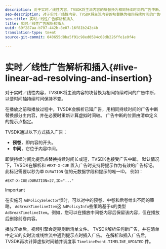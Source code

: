 ```yaml
---
description: 对于实时／线性内容，TVSDK将主流内容的块替换为相同持续时间的广告中断，以便时间轴持续时间保持不变。
seo-description: 对于实时／线性内容，TVSDK将主流内容的块替换为相同持续时间的广告中断，以便时间轴持续时间保持不变。
seo-title: 实时／线性广告解析和插入
title: 实时／线性广告解析和插入
uuid: 69f287aa-b707-442b-8e07-16f81b242c4b
translation-type: tm+mt
source-git-commit: 040655d8ba5f91c98ed0584c08db226ffe1e0f4e

---
```



# 实时／线性广告解析和插入{#live-linear-ad-resolving-and-insertion}

对于实时／线性内容，TVSDK将主流内容的块替换为相同持续时间的广告中断，以便时间轴持续时间保持不变。

在播放之前和播放过程中，TVSDK会解析已知广告，用相同持续时间的广告中断替换部分主内容，并在必要时重新计算虚拟时间轴。 广告中断的位置由清单定义的提示点指定。

TVSDK通过以下方式插入广告：

* **预卷**，即内容的开头。
* **中间**，它位于内容中间。

即使持续时间比提示点替换持续时间长或短，TVSDK也接受广告中断。 默认情况下，TVSDK在解析和 `#EXT-X-CUE` 置入广告时支持将提示作为有效的广告标记。 此标记需要以秒为单 `DURATION` 位的元数据字段和提示的唯一ID。 例如：

```
#EXT-X-CUE:DURATION=27,ID="..."
```

>[!IMPORTANT]
>
>在实施习 `AdPolicySelector`惯时，可以对中的预卷、中卷和后卷给出不同的策略， `AdBreakTimelineItem`这 `AdPolicyInfo`些策略基于s的类型 `AdBreakTimelineItem`。例如，您可以在播放中间卷内容后保留该内容，但在播放后删除前卷内容。

播放开始后，视频引擎会定期刷新清单文件。 TVSDK解析任何新广告，并在清单中定义的实时流或线性流中遇到提示点时插入广告。 在解析和插入广告后，TVSDK再次计算虚拟时间轴并调度事 `TimelineEvent.TIMELINE_UPDATED` 件。
